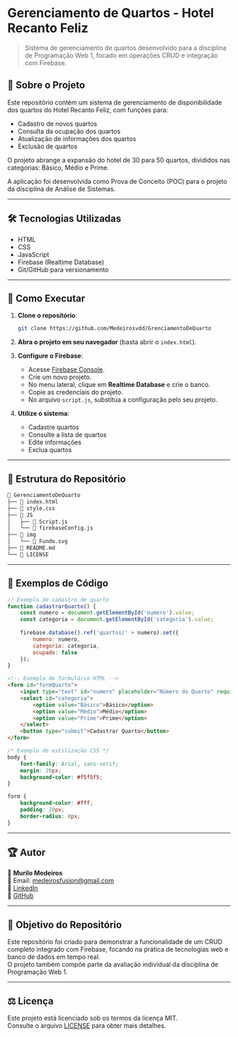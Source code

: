 # Gerenciamento de Quartos - Hotel Recanto Feliz

> Sistema de gerenciamento de quartos desenvolvido para a disciplina de Programação Web 1, focado em operações CRUD e integração com Firebase.

## 📌 Sobre o Projeto

Este repositório contém um sistema de gerenciamento de disponibilidade dos quartos do Hotel Recanto Feliz, com funções para:

- Cadastro de novos quartos
- Consulta da ocupação dos quartos
- Atualização de informações dos quartos
- Exclusão de quartos

O projeto abrange a expansão do hotel de 30 para 50 quartos, divididos nas categorias: Básico, Médio e Prime.

A aplicação foi desenvolvida como Prova de Conceito (POC) para o projeto da disciplina de Análise de Sistemas.

---

## 🛠️ Tecnologias Utilizadas

- HTML
- CSS
- JavaScript
- Firebase (Realtime Database)
- Git/GitHub para versionamento

---

## 🚀 Como Executar

1. **Clone o repositório**:
   ```bash
   git clone https://github.com/Medeirosvdd/GrenciamentoDeQuarto
   ```
2. **Abra o projeto em seu navegador** (basta abrir o `index.html`).
3. **Configure o Firebase**:
   - Acesse [Firebase Console](https://console.firebase.google.com/).
   - Crie um novo projeto.
   - No menu lateral, clique em **Realtime Database** e crie o banco.
   - Copie as credenciais do projeto.
   - No arquivo `script.js`, substitua a configuração pelo seu projeto.

4. **Utilize o sistema**:
   - Cadastre quartos
   - Consulte a lista de quartos
   - Edite informações
   - Exclua quartos

---

## 📂 Estrutura do Repositório

```bash
📂 GerenciamentoDeQuarto
├── 📄 index.html
├── 📄 style.css
├── 📂 JS
│   ├── 📄 Script.js
│   └── 📄 firebaseConfig.js
├── 📂 img
│   └── 📄 Fundo.svg
├── 📄 README.md
└── 📄 LICENSE

```

---

## 📖 Exemplos de Código

```javascript
// Exemplo de cadastro de quarto
function cadastrarQuarto() {
    const numero = document.getElementById('numero').value;
    const categoria = document.getElementById('categoria').value;
    
    firebase.database().ref('quartos/' + numero).set({
        numero: numero,
        categoria: categoria,
        ocupado: false
    });
}
```

```html
<!-- Exemplo de formulário HTML -->
<form id="formQuarto">
    <input type="text" id="numero" placeholder="Número do Quarto" required>
    <select id="categoria">
        <option value="Básico">Básico</option>
        <option value="Médio">Médio</option>
        <option value="Prime">Prime</option>
    </select>
    <button type="submit">Cadastrar Quarto</button>
</form>
```

```css
/* Exemplo de estilização CSS */
body {
    font-family: Arial, sans-serif;
    margin: 20px;
    background-color: #f5f5f5;
}

form {
    background-color: #fff;
    padding: 20px;
    border-radius: 8px;
}
```

---

## 🏆 Autor

👤 **Murilo Medeiros**  
📧 Email: medeirosfusion@gmail.com  
🔗 [LinkedIn](linkedin.com/in/murilo-medeiros-745917314)  
🔗 [GitHub](https://github.com/Medeirosvdd)

---

## 🎯 Objetivo do Repositório

Este repositório foi criado para demonstrar a funcionalidade de um CRUD completo integrado com Firebase, focando na prática de tecnologias web e banco de dados em tempo real.  
O projeto também compõe parte da avaliação individual da disciplina de Programação Web 1.

---

## ⚖️ Licença

Este projeto está licenciado sob os termos da licença MIT.  
Consulte o arquivo [LICENSE](LICENSE) para obter mais detalhes.

